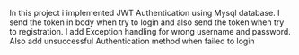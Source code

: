 In this project i implemented JWT Authentication using Mysql database. I send the token in body when try to login and also send the token when try to registration. I add Exception handling for wrong username and password. Also add unsuccessful Authentication method when failed to login
